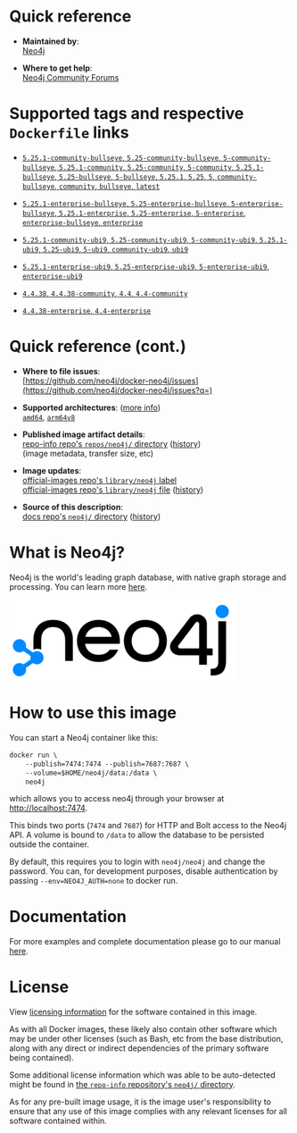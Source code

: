 <!--

********************************************************************************

WARNING:

    DO NOT EDIT "neo4j/README.md"

    IT IS AUTO-GENERATED

    (from the other files in "neo4j/" combined with a set of templates)

********************************************************************************

-->

# Quick reference

-	**Maintained by**:  
	[Neo4j](https://github.com/neo4j/docker-neo4j)

-	**Where to get help**:  
	[Neo4j Community Forums](https://community.neo4j.com)

# Supported tags and respective `Dockerfile` links

-	[`5.25.1-community-bullseye`, `5.25-community-bullseye`, `5-community-bullseye`, `5.25.1-community`, `5.25-community`, `5-community`, `5.25.1-bullseye`, `5.25-bullseye`, `5-bullseye`, `5.25.1`, `5.25`, `5`, `community-bullseye`, `community`, `bullseye`, `latest`](https://github.com/neo4j/docker-neo4j-publish/blob/c0776401a41452ffbad1160f8b2b474c6c85a2a5/5.25.1/bullseye/community/Dockerfile)

-	[`5.25.1-enterprise-bullseye`, `5.25-enterprise-bullseye`, `5-enterprise-bullseye`, `5.25.1-enterprise`, `5.25-enterprise`, `5-enterprise`, `enterprise-bullseye`, `enterprise`](https://github.com/neo4j/docker-neo4j-publish/blob/c0776401a41452ffbad1160f8b2b474c6c85a2a5/5.25.1/bullseye/enterprise/Dockerfile)

-	[`5.25.1-community-ubi9`, `5.25-community-ubi9`, `5-community-ubi9`, `5.25.1-ubi9`, `5.25-ubi9`, `5-ubi9`, `community-ubi9`, `ubi9`](https://github.com/neo4j/docker-neo4j-publish/blob/c0776401a41452ffbad1160f8b2b474c6c85a2a5/5.25.1/ubi9/community/Dockerfile)

-	[`5.25.1-enterprise-ubi9`, `5.25-enterprise-ubi9`, `5-enterprise-ubi9`, `enterprise-ubi9`](https://github.com/neo4j/docker-neo4j-publish/blob/c0776401a41452ffbad1160f8b2b474c6c85a2a5/5.25.1/ubi9/enterprise/Dockerfile)

-	[`4.4.38`, `4.4.38-community`, `4.4`, `4.4-community`](https://github.com/neo4j/docker-neo4j-publish/blob/213118aa64ab9ea85620c25865217a36a6faf7fa/4.4.38/bullseye/community/Dockerfile)

-	[`4.4.38-enterprise`, `4.4-enterprise`](https://github.com/neo4j/docker-neo4j-publish/blob/213118aa64ab9ea85620c25865217a36a6faf7fa/4.4.38/bullseye/enterprise/Dockerfile)

# Quick reference (cont.)

-	**Where to file issues**:  
	[https://github.com/neo4j/docker-neo4j/issues](https://github.com/neo4j/docker-neo4j/issues?q=)

-	**Supported architectures**: ([more info](https://github.com/docker-library/official-images#architectures-other-than-amd64))  
	[`amd64`](https://hub.docker.com/r/amd64/neo4j/), [`arm64v8`](https://hub.docker.com/r/arm64v8/neo4j/)

-	**Published image artifact details**:  
	[repo-info repo's `repos/neo4j/` directory](https://github.com/docker-library/repo-info/blob/master/repos/neo4j) ([history](https://github.com/docker-library/repo-info/commits/master/repos/neo4j))  
	(image metadata, transfer size, etc)

-	**Image updates**:  
	[official-images repo's `library/neo4j` label](https://github.com/docker-library/official-images/issues?q=label%3Alibrary%2Fneo4j)  
	[official-images repo's `library/neo4j` file](https://github.com/docker-library/official-images/blob/master/library/neo4j) ([history](https://github.com/docker-library/official-images/commits/master/library/neo4j))

-	**Source of this description**:  
	[docs repo's `neo4j/` directory](https://github.com/docker-library/docs/tree/master/neo4j) ([history](https://github.com/docker-library/docs/commits/master/neo4j))

# What is Neo4j?

Neo4j is the world's leading graph database, with native graph storage and processing. You can learn more [here](http://neo4j.com/developer).

![logo](https://raw.githubusercontent.com/docker-library/docs/56823e63d5b6dd7ddbb9d5d3c4a8947778055d8e/neo4j/logo.png)

# How to use this image

You can start a Neo4j container like this:

```console
docker run \
    --publish=7474:7474 --publish=7687:7687 \
    --volume=$HOME/neo4j/data:/data \
    neo4j
```

which allows you to access neo4j through your browser at [http://localhost:7474](http://localhost:7474).

This binds two ports (`7474` and `7687`) for HTTP and Bolt access to the Neo4j API. A volume is bound to `/data` to allow the database to be persisted outside the container.

By default, this requires you to login with `neo4j/neo4j` and change the password. You can, for development purposes, disable authentication by passing `--env=NEO4J_AUTH=none` to docker run.

# Documentation

For more examples and complete documentation please go to our manual [here](http://neo4j.com/docs/operations-manual/current/deployment/single-instance/docker/).

# License

View [licensing information](https://neo4j.com/licensing) for the software contained in this image.

As with all Docker images, these likely also contain other software which may be under other licenses (such as Bash, etc from the base distribution, along with any direct or indirect dependencies of the primary software being contained).

Some additional license information which was able to be auto-detected might be found in [the `repo-info` repository's `neo4j/` directory](https://github.com/docker-library/repo-info/tree/master/repos/neo4j).

As for any pre-built image usage, it is the image user's responsibility to ensure that any use of this image complies with any relevant licenses for all software contained within.
